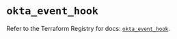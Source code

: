 # `okta_event_hook`

Refer to the Terraform Registry for docs: [`okta_event_hook`](https://registry.terraform.io/providers/okta/okta/4.17.0/docs/resources/event_hook).
